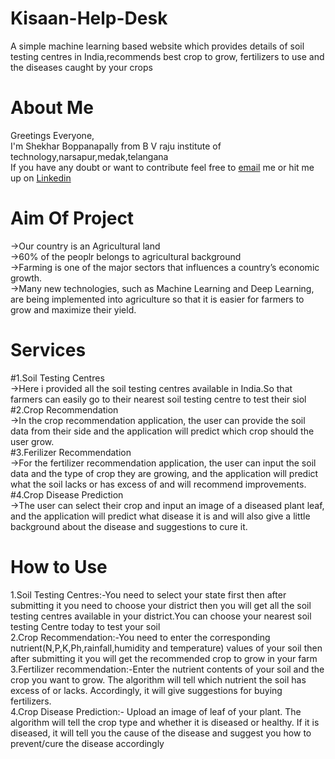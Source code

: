 # Kisaan-Help-Desk
A simple machine learning based website which provides details of soil testing centres in India,recommends best crop to grow, fertilizers to use and the diseases caught by your crops
# About Me 
Greetings Everyone,  
I'm Shekhar Boppanapally from B V raju institute of technology,narsapur,medak,telangana  
If you have any doubt or want to contribute feel free to [email](19211a0540@bvrit.ac.in) me or hit me up on [Linkedin](https://www.linkedin.com/in/shekhar-boppanapally-647a281bb/)
# Aim Of Project
->Our country is an Agricultural land  
->60% of the peoplr belongs to agricultural background    
->Farming is one of the major sectors that influences a country’s economic growth.  
->Many new technologies, such as Machine Learning and Deep Learning, are being implemented into agriculture so that it is easier for farmers to grow and maximize their yield.  
# Services 
#1.Soil Testing Centres    
->Here i provided all the soil testing centres available in India.So that farmers can easily go to their nearest soil testing centre to test their siol  
#2.Crop Recommendation  
->In the crop recommendation application, the user can provide the soil data from their side and the application will predict which crop should the user grow.  
#3.Ferilizer Recommendation  
->For the fertilizer recommendation application, the user can input the soil data and the type of crop they are growing, and the application will predict what the soil lacks or has excess of and will recommend improvements.  
#4.Crop Disease Prediction  
->The user can select their crop and input an image of a diseased plant leaf, and the application will predict what disease it is and will also give a little background about the disease and suggestions to cure it.  

# How to Use  
1.Soil Testing Centres:-You need to select your state first then after submitting it you need to choose your district then you will get all the soil testing centres available in your district.You can choose your nearest soil testing Centre today to test your soil  
2.Crop Recommendation:-You need to enter the corresponding nutrient(N,P,K,Ph,rainfall,humidity and temperature) values of your soil then after submitting it you will get the recommended crop to grow in your farm  
3.Fertilizer recommendation:-Enter the nutrient contents of your soil and the crop you want to grow. The algorithm will tell which nutrient the soil has excess of or lacks. Accordingly, it will give suggestions for buying fertilizers.  
4.Crop Disease Prediction:- Upload an image of leaf of your plant. The algorithm will tell the crop type and whether it is diseased or healthy. If it is diseased, it will tell you the cause of the disease and suggest you how to prevent/cure the disease accordingly  


